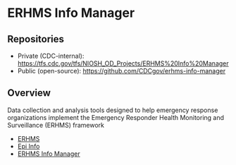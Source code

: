 # ERHMS Info Manager

## Repositories

- Private (CDC-internal): https://tfs.cdc.gov/tfs/NIOSH_OD_Projects/ERHMS%20Info%20Manager
- Public (open-source): https://github.com/CDCgov/erhms-info-manager

## Overview

Data collection and analysis tools designed to help emergency response organizations implement the Emergency Responder Health Monitoring and Surveillance (ERHMS) framework

- [ERHMS](https://www.cdc.gov/niosh/erhms/)
- [Epi Info](https://www.cdc.gov/epiinfo/)
- [ERHMS Info Manager](https://github.com/CDCgov/erhms-info-manager/wiki)
